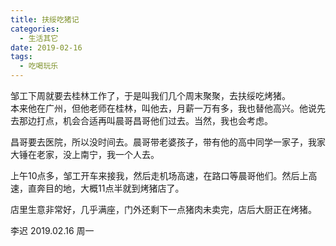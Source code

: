 ```yaml
---
title: 扶绥吃猪记
categories:
  - 生活其它
date: 2019-02-16
tags:
  - 吃喝玩乐
---
```

邹工下周就要去桂林工作了，于是叫我们几个周末聚聚，去扶绥吃烤猪。  
本来他在广州，但他老师在桂林，叫他去，月薪一万有多，我也替他高兴。他说先去那边打点，机会合适再叫晨哥昌哥他们过去。当然，我也会考虑。  
<!-- more -->
昌哥要去医院，所以没时间去。晨哥带老婆孩子，带有他的高中同学一家子，我家大锤在老家，没上南宁，我一个人去。  

上午10点多，邹工开车来接我，然后走机场高速，在路口等晨哥他们。然后上高速，直奔目的地，大概11点半就到烤猪店了。  

店里生意非常好，几乎满座，门外还剩下一点猪肉未卖完，店后大厨正在烤猪。  


李迟 2019.02.16 周一